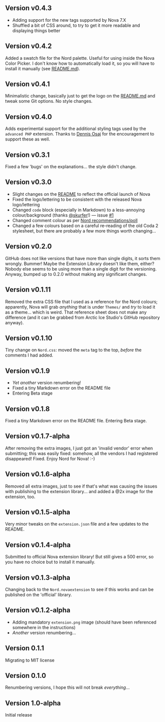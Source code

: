 ## Version v0.4.3

- Adding support for the new tags supported by Nova 7.X
- Shuffled a bit of CSS around, to try to get it more readable and displaying things better

## Version v0.4.2

Added a swatch file for the Nord palette. Useful for using inside the Nova Color Picker. I don't know how to automatically load it, so you will have to install it manually (see [README.md](README.md)).

## Version v0.4.1

Minimalistic change, basically just to get the logo on the [README.md](README.md) and tweak some Git options. No style changes.

## Version v0.4.0

Adds experimental support for the additional styling tags used by the `advanced PHP` extension. Thanks to [Dennis Osaj](https://extensions.panic.com/extensions/dennisosaj/dennisosaj.advancedPHP/) for the encouragement to support these as well.

## Version v0.3.1

Fixed a few 'bugs' on the explanations... the style didn't change.

## Version v0.3.0

- Slight changes on the [README](README.md) to reflect the official launch of Nova
- Fixed the logo/lettering to be consistent with the released Nova logo/lettering
- Changed `code` block (especially in Markdown) to a less-annoying colour/background (thanks [@skurfer](https://github.com/skurfer)!) — issue [#1](https://github.com/GwynethLlewelyn/Nord.novaextension/issues/1)
- Changed comment colour as per [Nord recommendations/poll](https://github.com/arcticicestudio/nord/issues/94)
- Changed a few colours based on a careful re-reading of the old Coda 2 stylesheet, but there are probably a few more things worth changing...

## Version v0.2.0

GitHub does not like versions that have more than single digits, it sorts them wrongly. Bummer! Maybe the Extension Library doesn't like them, either? Nobody else seems to be using more than a single digit for the versioning. Anyway, bumped up to 0.2.0 without making any significant changes.

## Version v0.1.11

Removed the extra CSS file that I used as a reference for the Nord colours; apparently, Nova will grab _anything_ that is under `Themes/` and _try_ to load it as a theme... which is weird. That reference sheet does not make any difference (and it can be grabbed from Arctic Ice Studio's GitHub repository anyway).

## Version v0.1.10

Tiny change on `Nord.css`: moved the `meta` tag to the top, _before_ the comments I had added.

## Version v0.1.9

- _Yet another_ version renumbering!
- Fixed a tiny Markdown error on the README file
- Entering Beta stage

## Version v0.1.8

Fixed a tiny Markdown error on the README file. Entering Beta stage.

## Version v0.1.7-alpha

After removing the extra images, I just got an 'invalid vendor' error when submitting; this was easily fixed: somehow, all the vendors I had registered disappeared! Fixed. Enjoy Nord for Nova! :-)

## Version v0.1.6-alpha

Removed all extra images, just to see if that's what was causing the issues with publishing to the extension library... and added a @2x image for the extension, too.

## Version v0.1.5-alpha

Very minor tweaks on the `extension.json` file and a few updates to the README.

## Version v0.1.4-alpha

Submitted to official Nova extension library! But still gives a 500 error, so you have no choice but to install it manually.

## Version v0.1.3-alpha

Changing back to the `Nord.novaextension` to see if this works and can be published on the 'official' library.

## Version v0.1.2-alpha

- Adding mandatory `extension.png` image (should have been referenced somewhere in the instructions)
- _Another_ version renumbering...

## Version 0.1.1

Migrating to MIT license

## Version 0.1.0

Renumbering versions, I hope this will not break _everything_...

## Version 1.0-alpha

Initial release
